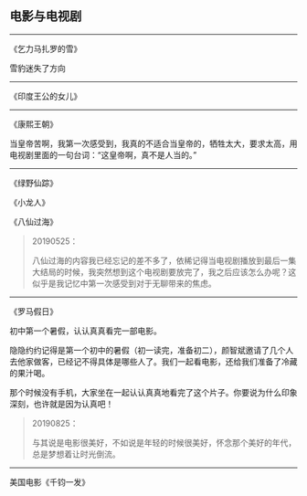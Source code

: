 ## 电影与电视剧

---

《乞力马扎罗的雪》

雪豹迷失了方向

---

《印度王公的女儿》

---

《康熙王朝》

当皇帝苦啊，我第一次感受到，我真的不适合当皇帝的，牺牲太大，要求太高，用电视剧里面的一句台词：“这皇帝啊，真不是人当的。”

---

《绿野仙踪》

《小龙人》

《八仙过海》

> 20190525：
>
> 八仙过海的内容我已经忘记的差不多了，依稀记得当电视剧播放到最后一集大结局的时候，我突然想到这个电视剧要放完了，我之后应该怎么办呢？这似乎是我记忆中第一次感受到对于无聊带来的焦虑。

---

《罗马假日》

初中第一个暑假，认认真真看完一部电影。

隐隐约约记得是第一个初中的暑假（初一读完，准备初二），颜智斌邀请了几个人去他家做客，已经记不得具体是哪些人了。我们一起看电影，还给我们准备了冷藏的果汁喝。

那个时候没有手机，大家坐在一起认认真真地看完了这个片子。你要说为什么印象深刻，也许就是因为认真吧！

> 20190825：
>
> 与其说是电影很美好，不如说是年轻的时候很美好，怀念那个美好的年代，总是梦想着让时光倒流。

---

美国电影《千钧一发》

